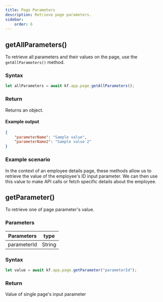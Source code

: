 ```yaml
---
title: Page Parameters
description: Retrieve page parameters.
sidebar:
    order: 6
---
```


## getAllParameters()

To retrieve all parameters and their values on the page, use the
`getAllParameters()` method.

### Syntax

```js
let allParameters = await kf.app.page.getAllParameters();
```

### Return

Returns an object.

#### Example output

```json
{
	"parameterName": "Sample value",
	"parameterName2": "Sample value 2"
}
```

### Example scenario

In the context of an employee details page, these methods allow us to retrieve the value of the employee's ID input parameter.
We can then use this value to make API calls or fetch specific details about the employee.

## getParameter()

To retrieve one of page parameter's value.

### Parameters

| Parameters  | type   |
| ----------- | ------ |
| parameterId | String |

### Syntax

```js
let value = await kf.app.page.getParameter("parameterId");
```

### Return

Value of single page's input parameter
